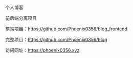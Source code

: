 个人博客

前后端分离项目

前端项目：https://github.com/Phoenix0356/blog_frontend

完整项目：https://github.com/Phoenix0356/blog

访问网址：https://phoenix0356.xyz








